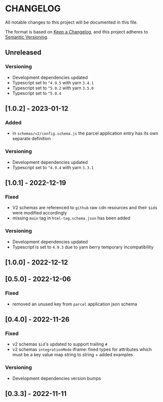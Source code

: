 # CHANGELOG

All notable changes to this project will be documented in this file.

The format is based on [Keep a Changelog](https://keepachangelog.com/en/1.0.0/),
and this project adheres to [Semantic Versioning](https://semver.org/spec/v2.0.0.html).

## Unreleased

### Versioning

- Development dependencies updated
- Typescript set to `^4.9.5` with yarn `3.4.1`
- Typescript set to `^5.0.2` with yarn `3.5.0`
- Typescript set to `^5.0.4`

## [1.0.2] - 2023-01-12

### Added

- in `schemas/v2/config.schema.js` the parcel application entry has its own separate definition

### Versioning

- Development dependencies updated
- Typescript set to `^4.9.4` with yarn `3.3.1`

## [1.0.1] - 2022-12-19

### Fixed

- V2 schemas are referenced to `github` raw cdn resources and their `$id`s were modified accordingly
- missing `main` tag in `html-tag.schema.json` has been added

### Versioning

- Development dependencies updated
- Typescript is set to `4.9.3` due to yarn berry temporary incompatibility

## [1.0.0] - 2022-12-12

## [0.5.0] - 2022-12-06

### Fixed

- removed an unused key from `parcel` application json schema

## [0.4.0] - 2022-11-26

### Fixed

- v2 schemas `$id`'s updated to support trailing `#`
- v2 schemas `integrationMode` iframe: fixed types for attributes which must be a key value map string to string + added examples

### Versioning

- Development dependencies version bumps

## [0.3.3] - 2022-11-11
